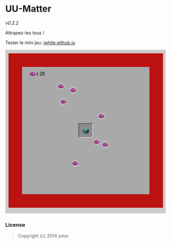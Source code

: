 # UU-Matter

_v0.2.2_

Attrapez-les tous !

Tester le mini jeu: [jwhile.github.io](http://jwhile.github.io/#UU-Matter)

![UU-Matter capture](img/capture.png)

### License

> Copyright (c) 2014 juloo
